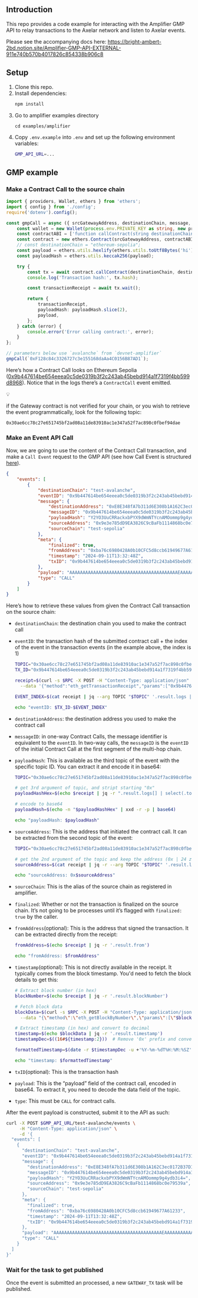 ## Introduction

This repo provides a code example for interacting with the Amplifier GMP API to relay transactions to the Axelar network and listen to Axelar events.

Please see the accompanying docs here: https://bright-ambert-2bd.notion.site/Amplifier-GMP-API-EXTERNAL-911e740b570b4017826c854338b906c8

## Setup

1. Clone this repo.
2. Install dependencies:
    ```bash
    npm install
    ```
3. Go to amplifier examples directory
    ```
    cd examples/amplifier
    ```
4. Copy `.env.example` into `.env` and set up the following environment variables:
    ```bash
    GMP_API_URL=...
    ```

## GMP example

### Make a Contract Call to the source chain

```typescript
import { providers, Wallet, ethers } from 'ethers';
import { config } from './config';
require('dotenv').config();

const gmpCall = async ({ srcGatewayAddress, destinationChain, message, destinationContractAddress }) => {
    const wallet = new Wallet(process.env.PRIVATE_KEY as string, new providers.JsonRpcProvider(config.avalanche.rpcUrl));
    const contractABI = ['function callContract(string destinationChain, string destinationContractAddress, bytes payload)'];
    const contract = new ethers.Contract(srcGatewayAddress, contractABI, wallet);
    // const destinationChain = "ethereum-sepolia";
    const payload = ethers.utils.hexlify(ethers.utils.toUtf8Bytes('hi'));
    const payloadHash = ethers.utils.keccak256(payload);

    try {
        const tx = await contract.callContract(destinationChain, destinationContractAddress || (await wallet.getAddress()), payload);
        console.log('Transaction hash:', tx.hash);

        const transactionReceipt = await tx.wait();

        return {
            transactionReceipt,
            payloadHash: payloadHash.slice(2),
            payload,
        };
    } catch (error) {
        console.error('Error calling contract:', error);
    }
};

// parameters below use `avalanche` from `devnet-amplifier`
gmpCall(`0xF128c84c3326727c3e155168daAa4C0156B87AD1`);
```

Here’s how a Contract Call looks on Ethereum Sepolia ([0x9b447614be654eeea0c5de0319b3f2c243ab45bebd914a1f7319f4bb599d8968](https://sepolia.etherscan.io/tx/0x9b447614be654eeea0c5de0319b3f2c243ab45bebd914a1f7319f4bb599d8968)). Notice that in the logs there’s a `ContractCall` event emitted.

<aside>
💡

if the Gateway contract is not verified for your chain, or you wish to retrieve the event programmatically, look for the following topic:

`0x30ae6cc78c27e651745bf2ad08a11de83910ac1e347a52f7ac898c0fbef94dae`

</aside>

### Make an Event API Call

Now, we are going to use the content of the Contract Call transaction, and make a `Call Event` request to the GMP API (see how Call Event is structured [here](https://www.notion.so/Amplifier-GMP-API-EXTERNAL-911e740b570b4017826c854338b906c8?pvs=21)).

```json
{
    "events": [
        {
            "destinationChain": "test-avalanche",
            "eventID": "0x9b447614be654eeea0c5de0319b3f2c243ab45bebd914a1f7319f4bb599d8968-1",
            "message": {
                "destinationAddress": "0xE8E348fA7b311d6E308b1A162C3ec0172B37D1C1",
                "messageID": "0x9b447614be654eeea0c5de0319b3f2c243ab45bebd914a1f7319f4bb599d8968-1",
                "payloadHash": "Y2YO3UuCRRackxbPYX9dWmNTYcnAMOommp9g4ydb3i4=",
                "sourceAddress": "0x9e3e785dD9EA3826C9cBaFb1114868bc0e79539a",
                "sourceChain": "test-sepolia"
            },
            "meta": {
                "finalized": true,
                "fromAddress": "0xba76c6980428A0b10CFC5d8ccb61949677A61233",
                "timestamp": "2024-09-11T13:32:48Z",
                "txID": "0x9b447614be654eeea0c5de0319b3f2c243ab45bebd914a1f7319f4bb599d8968"
            },
            "payload": "AAAAAAAAAAAAAAAAAAAAAAAAAAAAAAAAAAAAAAAAAEAAAAAAAAAAAAAAAAAAAAAAAAAAAAAAAAAAAAAAAAAAgAAAAAAAAAAAAAAAAAAAAAAAAAAAAAAAAAAAAAAAAAASaGVsbG8gdGVzdC1zZXBvbGlhAAAAAAAAAAAAAAAAAAAAAAAAAAAAAAAAAAAAAAAAAAAAAAAAAAAAAAAAAAAAAA==",
            "type": "CALL"
        }
    ]
}
```

Here’s how to retrieve these values from given the Contract Call transaction on the source chain:

-   `destinationChain`: the destination chain you used to make the contract call
-   `eventID`: the transaction hash of the submitted contract call + the index of the event in the transaction events (in the example above, the index is 1)

    ```bash
    TOPIC="0x30ae6cc78c27e651745bf2ad08a11de83910ac1e347a52f7ac898c0fbef94dae"
    TX_ID="0x9b447614be654eeea0c5de0319b3f2c243ab45bebd914a1f7319f4bb599d8968"

    receipt=$(curl -s $RPC -X POST -H "Content-Type: application/json" \
      --data '{"method":"eth_getTransactionReceipt","params":["0x9b447614be654eeea0c5de0319b3f2c243ab45bebd914a1f7319f4bb599d8968"],"id":1,"jsonrpc":"2.0"}')

    EVENT_INDEX=$(cat receipt | jq --arg TOPIC "$TOPIC" '.result.logs | map(.topics[0] == $TOPIC) | index(true)')

    echo "eventID: $TX_ID-$EVENT_INDEX"
    ```

-   `destinationAddress`: the destination address you used to make the contract call
-   `messageID`: in one-way Contract Calls, the message identifier is equivalent to the `eventID`. In two-way calls, the `messageID` is the `eventID` of the initial Contract Call at the first segment of the multi-hop chain.
-   `payloadHash`: This is available as the third topic of the event with the specific topic ID. You can extract it and encode it in base64:

    ```bash
    TOPIC="0x30ae6cc78c27e651745bf2ad08a11de83910ac1e347a52f7ac898c0fbef94dae"

    # get 3rd argument of topic, and stript starting "0x"
    payloadHashHex=$(echo $receipt | jq -r ".result.logs[] | select(.topics[0] == \"$TOPIC\") | .topics[2]" | cut -c 3-)

    # encode to base64
    payloadHash=$(echo -n "$payloadHashHex" | xxd -r -p | base64)

    echo "payloadHash: $payloadHash"
    ```

-   `sourceAddress`: This is the address that initiated the contract call. It can be extracted from the second topic of the event:

    ```bash
    TOPIC="0x30ae6cc78c27e651745bf2ad08a11de83910ac1e347a52f7ac898c0fbef94dae"

    # get the 2nd argument of the topic and keep the address (0x | 24 zeros | address )
    sourceAddress=$(cat receipt | jq -r --arg TOPIC "$TOPIC" '.result.logs[] | select(.topics[0] == $TOPIC) | .topics[1]' | cut -c 27-)

    echo "sourceAddress: 0x$sourceAddress"
    ```

-   `sourceChain`: This is the alias of the source chain as registered in amplifier.
-   `finalized`: Whether or not the transaction is finalized on the source chain. It’s not going to be processes until it’s flagged with `finalized: true` by the caller.
-   `fromAddress`(optional): This is the address that signed the transaction. It can be extracted directly from the receipt:

    ```bash
    fromAddress=$(echo $receipt | jq -r '.result.from')

    echo "fromAddress: $fromAddress"
    ```

-   `timestamp`(optional): This is not directly available in the receipt. It typically comes from the block timestamp. You'd need to fetch the block details to get this:

    ```bash
    # Extract block number (in hex)
    blockNumber=$(echo $receipt | jq -r '.result.blockNumber')

    # Fetch block data
    blockData=$(curl -s $RPC -X POST -H "Content-Type: application/json" \
      --data "{\"method\":\"eth_getBlockByNumber\",\"params\":[\"$blockNumber\", false],\"id\":1,\"jsonrpc\":\"2.0\"}")

    # Extract timestamp (in hex) and convert to decimal
    timestamp=$(echo $blockData | jq -r '.result.timestamp')
    timestampDec=$((16#${timestamp:2}))  # Remove '0x' prefix and convert hex to decimal

    formattedTimestamp=$(date -r $timestampDec -u +'%Y-%m-%dT%H:%M:%SZ')

    echo "timestamp: $formattedTimestamp"
    ```

-   `txID`(optional): This is the transaction hash
-   `payload`: This is the “payload” field of the contract call, encoded in base64. To extract it, you need to decode the data field of the topic.
-   `type`: This must be `CALL` for contract calls.

After the event payload is constructed, submit it to the API as such:

```bash
curl -X POST $GMP_API_URL/test-avalanche/events \
     -H "Content-Type: application/json" \
     -d '{
  "events": [
    {
      "destinationChain": "test-avalanche",
      "eventID": "0x9b447614be654eeea0c5de0319b3f2c243ab45bebd914a1f7319f4bb599d8968-1",
      "message": {
        "destinationAddress": "0xE8E348fA7b311d6E308b1A162C3ec0172B37D1C1",
        "messageID": "0x9b447614be654eeea0c5de0319b3f2c243ab45bebd914a1f7319f4bb599d8968-1",
        "payloadHash": "Y2YO3UuCRRackxbPYX9dWmNTYcnAMOommp9g4ydb3i4=",
        "sourceAddress": "0x9e3e785dD9EA3826C9cBaFb1114868bc0e79539a",
        "sourceChain": "test-sepolia"
      },
      "meta": {
        "finalized": true,
        "fromAddress": "0xba76c6980428A0b10CFC5d8ccb61949677A61233",
        "timestamp": "2024-09-11T13:32:48Z",
        "txID": "0x9b447614be654eeea0c5de0319b3f2c243ab45bebd914a1f7319f4bb599d8968"
      },
      "payload": "AAAAAAAAAAAAAAAAAAAAAAAAAAAAAAAAAAAAAAAAAEAAAAAAAAAAAAAAAAAAAAAAAAAAAAAAAAAAAAAAAAAAgAAAAAAAAAAAAAAAAAAAAAAAAAAAAAAAAAAAAAAAAAASaGVsbG8gdGVzdC1zZXBvbGlhAAAAAAAAAAAAAAAAAAAAAAAAAAAAAAAAAAAAAAAAAAAAAAAAAAAAAAAAAAAAAA==",
      "type": "CALL"
    }
  ]
}'
```

### Wait for the task to get published

Once the event is submitted an processed, a new `GATEWAY_TX` task will be published.
